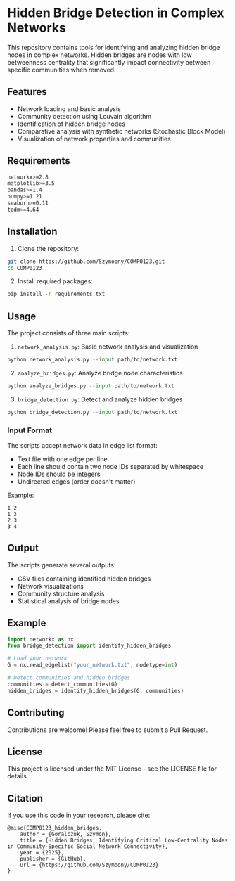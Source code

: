 # Hidden Bridge Detection in Complex Networks

This repository contains tools for identifying and analyzing hidden bridge nodes in complex networks. Hidden bridges are nodes with low betweenness centrality that significantly impact connectivity between specific communities when removed.

## Features

- Network loading and basic analysis
- Community detection using Louvain algorithm
- Identification of hidden bridge nodes
- Comparative analysis with synthetic networks (Stochastic Block Model)
- Visualization of network properties and communities

## Requirements

```bash
networkx>=2.8
matplotlib>=3.5
pandas>=1.4
numpy>=1.21
seaborn>=0.11
tqdm>=4.64
```

## Installation

1. Clone the repository:
```bash
git clone https://github.com/Szymoony/COMP0123.git
cd COMP0123
```

2. Install required packages:
```bash
pip install -r requirements.txt
```

## Usage

The project consists of three main scripts:

1. `network_analysis.py`: Basic network analysis and visualization
```python
python network_analysis.py --input path/to/network.txt
```

2. `analyze_bridges.py`: Analyze bridge node characteristics
```python
python analyze_bridges.py --input path/to/network.txt
```

3. `bridge_detection.py`: Detect and analyze hidden bridges
```python
python bridge_detection.py --input path/to/network.txt
```

### Input Format

The scripts accept network data in edge list format:
- Text file with one edge per line
- Each line should contain two node IDs separated by whitespace
- Node IDs should be integers
- Undirected edges (order doesn't matter)

Example:
```
1 2
1 3
2 3
3 4
```

## Output

The scripts generate several outputs:
- CSV files containing identified hidden bridges
- Network visualizations
- Community structure analysis
- Statistical analysis of bridge nodes

## Example

```python
import networkx as nx
from bridge_detection import identify_hidden_bridges

# Load your network
G = nx.read_edgelist("your_network.txt", nodetype=int)

# Detect communities and hidden bridges
communities = detect_communities(G)
hidden_bridges = identify_hidden_bridges(G, communities)
```

## Contributing

Contributions are welcome! Please feel free to submit a Pull Request.

## License

This project is licensed under the MIT License - see the LICENSE file for details.

## Citation

If you use this code in your research, please cite:
```
@misc{COMP0123_hidden_bridges,
    author = {Goralczuk, Szymon},
    title = {Hidden Bridges: Identifying Critical Low-Centrality Nodes in Community-Specific Social Network Connectivity},
    year = {2025},
    publisher = {GitHub},
    url = {https://github.com/Szymoony/COMP0123}
}
```